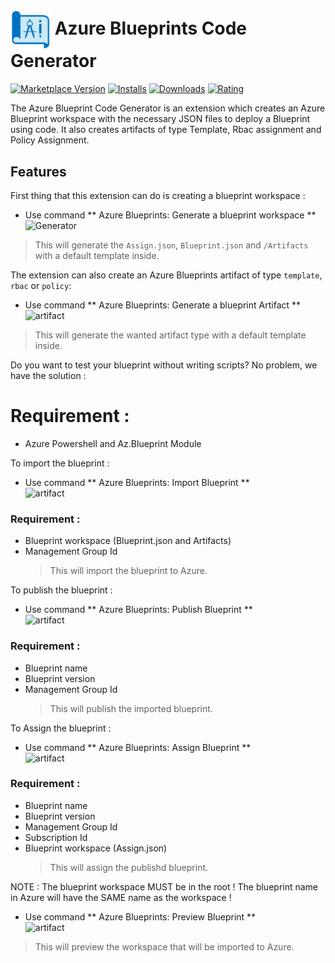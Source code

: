 # <img src="https://raw.githubusercontent.com/charotAmine/azureBlueprintsExtension/master/assets/logo.png" width="64" align="center" /> Azure Blueprints Code Generator

[![Marketplace Version](https://vsmarketplacebadge.apphb.com/version/aminecharot.azure-blueprints-generator.svg)](https://marketplace.visualstudio.com/items?itemName=aminecharot.azure-blueprints-generator) [![Installs](https://vsmarketplacebadge.apphb.com/installs/aminecharot.azure-blueprints-generator.svg)](https://marketplace.visualstudio.com/items?itemName=aminecharot.azure-blueprints-generator) [![Downloads](https://vsmarketplacebadge.apphb.com/downloads/aminecharot.azure-blueprints-generator.svg)](https://marketplace.visualstudio.com/items?itemName=aminecharot.azure-blueprints-generator) [![Rating](https://vsmarketplacebadge.apphb.com/rating/aminecharot.azure-blueprints-generator.svg)](https://marketplace.visualstudio.com/items?itemName=aminecharot.azure-blueprints-generator)

The Azure Blueprint Code Generator is an extension which creates an Azure Blueprint workspace with the necessary JSON files to deploy a Blueprint using code. It also creates artifacts of type Template, Rbac assignment and Policy Assignment.

## Features

First thing that this extension can do is creating a blueprint workspace :

- Use command ** Azure Blueprints: Generate a blueprint workspace **  
  ![Generator](images/generator.png)

> This will generate the `Assign.json`, `Blueprint.json` and `/Artifacts` with a default template inside.

The extension can also create an Azure Blueprints artifact of type `template`, `rbac` or `policy`:

- Use command ** Azure Blueprints: Generate a blueprint Artifact **  
  ![artifact](images/artifact.png)

> This will generate the wanted artifact type with a default template inside.

Do you want to test your blueprint without writing scripts? No problem, we have the solution :

# Requirement :

- Azure Powershell and Az.Blueprint Module

To import the blueprint :

- Use command ** Azure Blueprints: Import Blueprint **  
  ![artifact](images/import.png)

### Requirement :

- Blueprint workspace (Blueprint.json and Artifacts)
- Management Group Id
  > This will import the blueprint to Azure.

To publish the blueprint :

- Use command ** Azure Blueprints: Publish Blueprint **  
  ![artifact](images/publish.png)

### Requirement :

- Blueprint name
- Blueprint version
- Management Group Id
  > This will publish the imported blueprint.

To Assign the blueprint :

- Use command ** Azure Blueprints: Assign Blueprint **  
  ![artifact](images/assign.png)

### Requirement :

- Blueprint name
- Blueprint version
- Management Group Id
- Subscription Id
- Blueprint workspace (Assign.json)
  > This will assign the publishd blueprint.

NOTE : The blueprint workspace MUST be in the root ! The blueprint name in Azure will have the SAME name as the workspace !

- Use command ** Azure Blueprints: Preview Blueprint **  
  ![artifact](images/preview.png)

> This will preview the workspace that will be imported to Azure.

